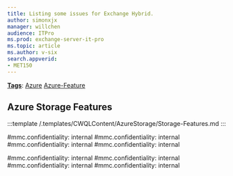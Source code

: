 ```yaml
---
title: Listing some issues for Exchange Hybrid.
author: simonxjx
manager: willchen
audience: ITPro
ms.prod: exchange-server-it-pro
ms.topic: article
ms.author: v-six
search.appverid:
- MET150
---
```

[**Tags**](/Tags): [Azure](/Tags/Azure)  [Azure-Feature](/Tags/Azure%2DFeature) 

## Azure Storage Features

:::template /.templates/CWQLContent/AzureStorage/Storage-Features.md
:::

#mmc.confidentiality: internal
#mmc.confidentiality: internal
#mmc.confidentiality: internal
#mmc.confidentiality: internal

#mmc.confidentiality: internal
#mmc.confidentiality: internal
#mmc.confidentiality: internal
#mmc.confidentiality: internal
